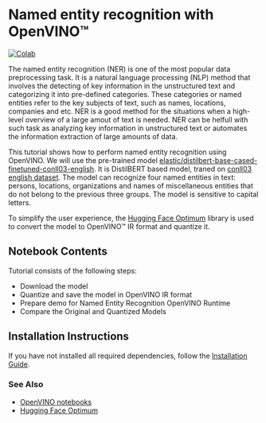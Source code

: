 # Named entity recognition with OpenVINO™
[![Colab](https://colab.research.google.com/assets/colab-badge.svg)](https://colab.research.google.com/github/openvinotoolkit/openvino_notebooks/blob/main/notebooks/243-named-entity-recognition/243-named-entity-recognition.ipynb)

The named entity recognition (NER) is one of the most popular data preprocessing task. It is a natural language processing (NLP) method that involves the detecting of key information in the unstructured text and categorizing it into pre-defined categories. These categories or named entities refer to the key subjects of text, such as names, locations, companies and etc.
NER is a good method for the situations when a high-level overview of a large amout of text is needed. NER can be helfull with such task as analyzing key information in unstructured text or automates the information extraction of large amounts of data.

This tutorial shows how to perform named entity recognition using OpenVINO. We will use the pre-trained model [elastic/distilbert-base-cased-finetuned-conll03-english](https://huggingface.co/elastic/distilbert-base-cased-finetuned-conll03-english). It is DistilBERT based model, traned on [conll03 english dataset](https://huggingface.co/datasets/conll2003). The model can recognize four named entities in text: persons, locations, organizations and names of miscellaneous entities that do not belong to the previous three groups. The model is sensitive to capital letters.

To simplify the user experience, the [Hugging Face Optimum](https://huggingface.co/docs/optimum) library is used to convert the model to OpenVINO™ IR format and quantize it.

## Notebook Contents

Tutorial consists of the following steps:

* Download the model
* Quantize and save the model in OpenVINO IR format
* Prepare demo for Named Entity Recognition OpenVINO Runtime
* Compare the Original and Quantized Models


## Installation Instructions

If you have not installed all required dependencies, follow the [Installation Guide](../../README.md).

### See Also

* [OpenVINO notebooks](https://github.com/openvinotoolkit/openvino_notebooks)
* [Hugging Face Optimum](https://huggingface.co/docs/optimum)